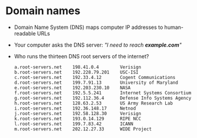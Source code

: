 # Domain names

- Domain Name System (DNS) maps computer IP addresses to human-readable URLs
- Your computer asks the DNS server: _"I need to reach **example.com**"_
- Who runs the thirteen DNS root servers of the internet?

  ```
  a.root-servers.net    198.41.0.4        Verisign
  b.root-servers.net    192.228.79.201    USC-ISI
  c.root-servers.net    192.33.4.12       Cogent Communications
  d.root-servers.net    199.7.91.13       University of Maryland
  e.root-servers.net    192.203.230.10    NASA
  f.root-servers.net    192.5.5.241       Internet Systems Consortium
  g.root-servers.net    192.112.36.4      Defense Info Systems Agency
  h.root-servers.net    128.63.2.53       US Army Research Lab
  i.root-servers.net    192.36.148.17     Netnod
  j.root-servers.net    192.58.128.30     Verisign
  k.root-servers.net    193.0.14.129      RIPE NCC
  l.root-servers.net    199.7.83.42       ICANN
  m.root-servers.net    202.12.27.33      WIDE Project
  ```
